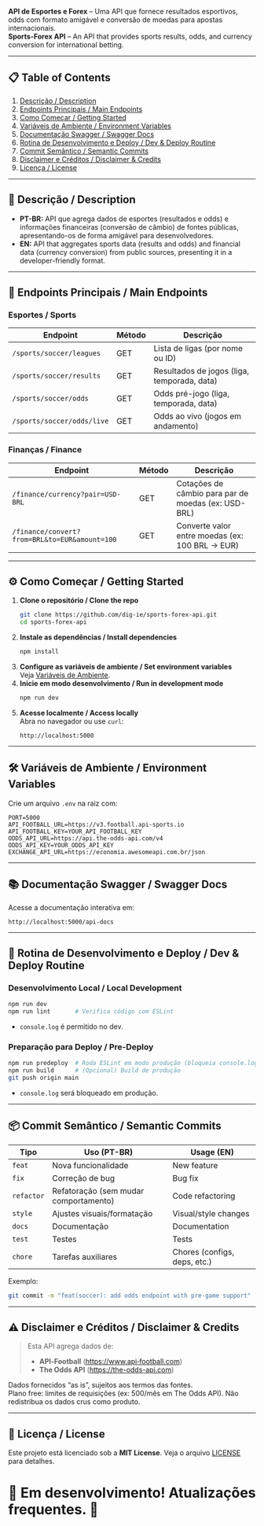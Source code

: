 **API de Esportes e Forex** – Uma API que fornece resultados esportivos, odds com formato amigável e conversão de moedas para apostas internacionais.  
**Sports-Forex API** – An API that provides sports results, odds, and currency conversion for international betting.

---

## 📋 Table of Contents
1. [Descrição / Description](#descrição--description)
2. [Endpoints Principais / Main Endpoints](#endpoints-principais--main-endpoints)
3. [Como Começar / Getting Started](#como-comecar--getting-started)
4. [Variáveis de Ambiente / Environment Variables](#variáveis-de-ambiente--environment-variables)
5. [Documentação Swagger / Swagger Docs](#documentação-swagger--swagger-docs)
6. [Rotina de Desenvolvimento e Deploy / Dev & Deploy Routine](#rotina-de-desenvolvimento-e-deploy--dev--deploy-routine)
7. [Commit Semântico / Semantic Commits](#commit-semântico--semantic-commits)
8. [Disclaimer e Créditos / Disclaimer & Credits](#disclaimer-e-créditos--disclaimer--credits)
9. [Licença / License](#licença--license)

---

## 📖 Descrição / Description
- **PT-BR:** API que agrega dados de esportes (resultados e odds) e informações financeiras (conversão de câmbio) de fontes públicas, apresentando-os de forma amigável para desenvolvedores.
- **EN:** API that aggregates sports data (results and odds) and financial data (currency conversion) from public sources, presenting it in a developer-friendly format.

---

## 🚀 Endpoints Principais / Main Endpoints

### Esportes / Sports
| Endpoint                              | Método | Descrição                                      |
|---------------------------------------|--------|------------------------------------------------|
| `/sports/soccer/leagues`              | GET    | Lista de ligas (por nome ou ID)                |
| `/sports/soccer/results`              | GET    | Resultados de jogos (liga, temporada, data)    |
| `/sports/soccer/odds`                 | GET    | Odds pré-jogo (liga, temporada, data)          |
| `/sports/soccer/odds/live`            | GET    | Odds ao vivo (jogos em andamento)              |

### Finanças / Finance
| Endpoint                                     | Método | Descrição                                                |
|----------------------------------------------|--------|----------------------------------------------------------|
| `/finance/currency?pair=USD-BRL`             | GET    | Cotações de câmbio para par de moedas (ex: USD-BRL)      |
| `/finance/convert?from=BRL&to=EUR&amount=100`| GET    | Converte valor entre moedas (ex: 100 BRL → EUR)          |

---

## ⚙️ Como Começar / Getting Started

1. **Clone o repositório / Clone the repo**
   ```sh
   git clone https://github.com/dig-ie/sports-forex-api.git
   cd sports-forex-api
   ```
2. **Instale as dependências / Install dependencies**
   ```sh
   npm install
   ```
3. **Configure as variáveis de ambiente / Set environment variables**  
   Veja [Variáveis de Ambiente](#variáveis-de-ambiente--environment-variables).
4. **Inicie em modo desenvolvimento / Run in development mode**
   ```sh
   npm run dev
   ```
5. **Acesse localmente / Access locally**  
   Abra no navegador ou use `curl`:
   ```
   http://localhost:5000
   ```

---

## 🛠️ Variáveis de Ambiente / Environment Variables

Crie um arquivo `.env` na raiz com:

```env
PORT=5000
API_FOOTBALL_URL=https://v3.football.api-sports.io
API_FOOTBALL_KEY=YOUR_API_FOOTBALL_KEY
ODDS_API_URL=https://api.the-odds-api.com/v4
ODDS_API_KEY=YOUR_ODDS_API_KEY
EXCHANGE_API_URL=https://economia.awesomeapi.com.br/json
```

---

## 📚 Documentação Swagger / Swagger Docs

Acesse a documentação interativa em:
```
http://localhost:5000/api-docs
```

---

## 🔧 Rotina de Desenvolvimento e Deploy / Dev & Deploy Routine

### Desenvolvimento Local / Local Development
```sh
npm run dev
npm run lint       # Verifica código com ESLint
```
- `console.log` é permitido no dev.

### Preparação para Deploy / Pre-Deploy
```sh
npm run predeploy  # Roda ESLint em modo produção (bloqueia console.log)
npm run build      # (Opcional) Build de produção
git push origin main
```
- `console.log` será bloqueado em produção.

---

## 📦 Commit Semântico / Semantic Commits

| Tipo       | Uso (PT-BR)                          | Usage (EN)                           |
|------------|--------------------------------------|--------------------------------------|
| `feat`     | Nova funcionalidade                  | New feature                          |
| `fix`      | Correção de bug                      | Bug fix                              |
| `refactor` | Refatoração (sem mudar comportamento)| Code refactoring                     |
| `style`    | Ajustes visuais/formatação           | Visual/style changes                 |
| `docs`     | Documentação                         | Documentation                        |
| `test`     | Testes                               | Tests                                |
| `chore`    | Tarefas auxiliares                   | Chores (configs, deps, etc.)         |

Exemplo:
```sh
git commit -m "feat(soccer): add odds endpoint with pre-game support"
```

---

## ⚠️ Disclaimer e Créditos / Disclaimer & Credits

> Esta API agrega dados de:
> - **API‑Football** (https://www.api‑football.com)  
> - **The Odds API** (https://the-odds-api.com)   

Dados fornecidos “as is”, sujeitos aos termos das fontes.  
Plano free: limites de requisições (ex: 500/mês em The Odds API).
Não redistribua os dados crus como produto.

---

## 📄 Licença / License

Este projeto está licenciado sob a **MIT License**. Veja o arquivo [LICENSE](LICENSE) para detalhes.

# 🚧 Em desenvolvimento! Atualizações frequentes. 🚀

